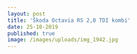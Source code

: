 ```yaml
---
layout: post
title: 'Škoda Octavia RS 2,0 TDI kombi'
date: 25-10-2019
published: true
image: /images/uploads/img_1942.jpg
---
```


